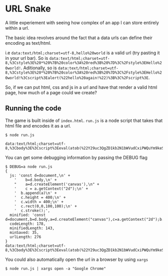 # URL Snake

A little experiement with seeing how complex of an app I can store entirely within a url.

The basic idea revolves around the fact that a data urls can define their encoding as text/html. 

i.e `data:text/html;charset=utf-8,hello%20world` is a valid url (try pasting it in your url bar). So is
`data:text/html;charset=utf-8,%3Cstyle%3E%20*%20%7B%20color%3A%20red%3B%20%7D%3C%2Fstyle%3EHello%20world!`. Aditionally, so is `data:text/html;charset=utf-8,%3Cstyle%3E%20*%20%7B%20color%3A%20red%3B%20%7D%3C%2Fstyle%3EHello%20world!%3Cscript%3Ealert(%22hello%20again!%22)%3B%3C%2Fscript%3E`.

So, if we can put html, css and js in a url and have that render a valid html page, how much of a page could we create?

## Running the code

The game is built inside of `index.html`. `run.js` is a node script that takes that html file and encodes it as a url.

```
$ node run.js

data:text/html;charset=utf-8,%3Cbody%3E%3Cscript%3Eeval(atob(%22Y29uc3QgZD1kb2N1bWVudCxiPWQuYm9keSxhPWQuY3JlYXRlRWxlbWVudCgiY2FudmFzIiksYz1hLmdldENvbnRleHQoIjJkIik7Yi5hcHBlbmQoYSksYy5oZWlnaHQ9NDAwLGMud2lkdGg9NDAwLGMucmVjdCgwLDAsMTAwLDEwMCksYy5zdHJva2UoKTs=%22))%3C%2Fscript%3E
```

You can get some debugging information by passing the DEBUG flag

```
$ DEBUG=a node run.js
{
  js: 'const d=document,\n' +
    '    b=d.body,\n' +
    "    a=d.createElement('canvas'),\n" +
    '    c = a.getContext("2d");\n' +
    '  b.append(a)\n' +
    '  c.height = 400;\n' +
    '  c.width = 400;\n' +
    '  c.rect(0,0,100,100);\n' +
    '  c.stroke();',
  minified: 'const d=document,b=d.body,a=d.createElement("canvas"),c=a.getContext("2d");b.append(a),c.height=400,c.width=400,c.rect(0,0,100,100),c.stroke();',
  codeLength: 178,
  minifiedLength: 143,
  minSaved: 35,
  urlLength: 276
}
data:text/html;charset=utf-8,%3Cbody%3E%3Cscript%3Eeval(atob(%22Y29uc3QgZD1kb2N1bWVudCxiPWQuYm9keSxhPWQuY3JlYXRlRWxlbWVudCgiY2FudmFzIiksYz1hLmdldENvbnRleHQoIjJkIik7Yi5hcHBlbmQoYSksYy5oZWlnaHQ9NDAwLGMud2lkdGg9NDAwLGMucmVjdCgwLDAsMTAwLDEwMCksYy5zdHJva2UoKTs=%22))%3C%2Fscript%3E
```

You could also automatically open the url in a browser by using `xargs`

```
$ node run.js | xargs open -a "Google Chrome"
```